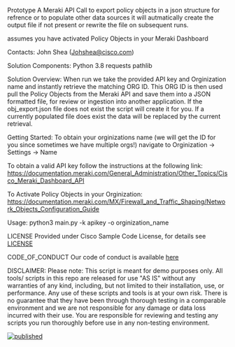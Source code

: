 Prototype
A Meraki API Call to export policy objects in a json structure for refrence or to populate other data sources
it will autmatically create the output file if not present or rewrite the file on subsequent runs.

assumes you have activated Policy Objects in your Meraki Dashboard

Contacts:
John Shea (Johshea@cisco.com)

Solution Components:
Python 3.8
requests
pathlib

Solution Overview:
When run we take the provided API key and Orginization name and instantly retrieve the matching ORG ID. This ORG ID is then used pull the Policy Objects from the Meraki API and save them into a JSON formatted file, for review or ingestion into another application. If the obj_export.json file does not exist the script will create it for you. If a currently populated file does exist the data will be replaced by the current retrieval.


Getting Started:
To obtain your orginizations name (we will get the ID for you since sometimes we have multiple orgs!) 
navigate to Orginization -> Settings -> Name

To obtain a valid API key follow the instructions at the following link:
https://documentation.meraki.com/General_Administration/Other_Topics/Cisco_Meraki_Dashboard_API

To Activate Policy Objects in your Orginization:
https://documentation.meraki.com/MX/Firewall_and_Traffic_Shaping/Network_Objects_Configuration_Guide

Usage:
python3 main.py -k apikey -o orginization_name

LICENSE
Provided under Cisco Sample Code License, for details see [LICENSE](LICENSE.md)

CODE_OF_CONDUCT
Our code of conduct is available [here](CODE_OF_CONDUCT.md)

DISCLAIMER:
Please note: This script is meant for demo purposes only. All tools/ scripts in this repo are released for use "AS IS" without any warranties of any kind, including, but not limited to their installation, use, or performance. Any use of these scripts and tools is at your own risk. There is no guarantee that they have been through thorough testing in a comparable environment and we are not responsible for any damage or data loss incurred with their use.
You are responsible for reviewing and testing any scripts you run thoroughly before use in any non-testing environment.


  [![published](https://static.production.devnetcloud.com/codeexchange/assets/images/devnet-published.svg)](https://developer.cisco.com/codeexchange/github/repo/johshea/export_Mpolicy_objects)
  

